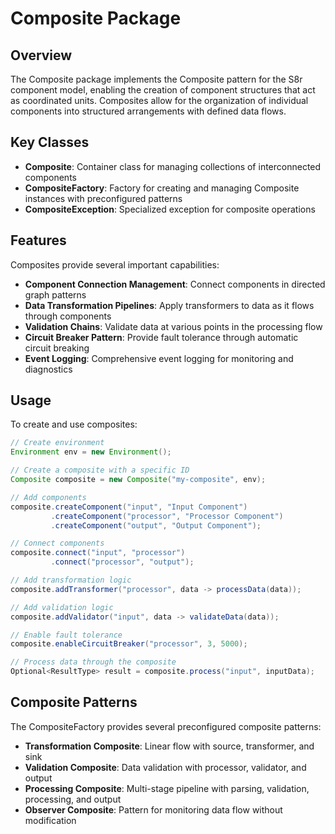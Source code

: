 # Composite Package

## Overview

The Composite package implements the Composite pattern for the S8r component model, enabling the creation of component structures that act as coordinated units. Composites allow for the organization of individual components into structured arrangements with defined data flows.

## Key Classes

- **Composite**: Container class for managing collections of interconnected components
- **CompositeFactory**: Factory for creating and managing Composite instances with preconfigured patterns
- **CompositeException**: Specialized exception for composite operations

## Features

Composites provide several important capabilities:

- **Component Connection Management**: Connect components in directed graph patterns
- **Data Transformation Pipelines**: Apply transformers to data as it flows through components
- **Validation Chains**: Validate data at various points in the processing flow
- **Circuit Breaker Pattern**: Provide fault tolerance through automatic circuit breaking
- **Event Logging**: Comprehensive event logging for monitoring and diagnostics

## Usage

To create and use composites:

```java
// Create environment
Environment env = new Environment();

// Create a composite with a specific ID
Composite composite = new Composite("my-composite", env);

// Add components
composite.createComponent("input", "Input Component")
         .createComponent("processor", "Processor Component")
         .createComponent("output", "Output Component");

// Connect components
composite.connect("input", "processor")
         .connect("processor", "output");

// Add transformation logic
composite.addTransformer("processor", data -> processData(data));

// Add validation logic
composite.addValidator("input", data -> validateData(data));

// Enable fault tolerance
composite.enableCircuitBreaker("processor", 3, 5000);

// Process data through the composite
Optional<ResultType> result = composite.process("input", inputData);
```

## Composite Patterns

The CompositeFactory provides several preconfigured composite patterns:

- **Transformation Composite**: Linear flow with source, transformer, and sink
- **Validation Composite**: Data validation with processor, validator, and output
- **Processing Composite**: Multi-stage pipeline with parsing, validation, processing, and output
- **Observer Composite**: Pattern for monitoring data flow without modification